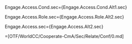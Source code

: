 Engage.Access.Cond.sec={Engage.Access.Cond.Alt1.sec}

Engage.Access.Role.sec={Engage.Access.Role.Alt2.sec}

Engage.Access.sec={Engage.Access.Alt2.sec}

=[OTF/WorldCC/Cooperate-CmA/Sec/Relate/Conf/0.md]

